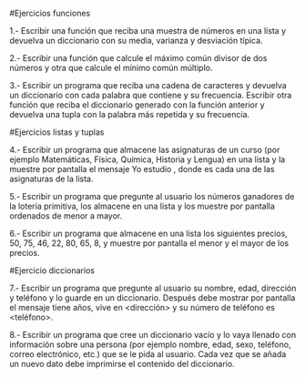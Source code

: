 #Ejercicios funciones

1.- Escribir una función que reciba una muestra de números en una lista y devuelva un diccionario con su media, varianza y desviación típica.

2.- Escribir una función que calcule el máximo común divisor de dos números y otra que calcule el mínimo común múltiplo.

3.- Escribir un programa que reciba una cadena de caracteres y devuelva un diccionario con cada palabra que contiene y su frecuencia. Escribir otra función que reciba el diccionario generado con la función anterior y devuelva una tupla con la palabra más repetida y su frecuencia.


#Ejercicios listas y tuplas

4.- Escribir un programa que almacene las asignaturas de un curso (por ejemplo Matemáticas, Física, Química, Historia y Lengua) en una lista y la muestre por pantalla el mensaje Yo estudio <asignatura>, donde <asignatura> es cada una de las asignaturas de la lista.

5.- Escribir un programa que pregunte al usuario los números ganadores de la lotería primitiva, los almacene en una lista y los muestre por pantalla ordenados de menor a mayor.

6.- Escribir un programa que almacene en una lista los siguientes precios, 50, 75, 46, 22, 80, 65, 8, y muestre por pantalla el menor y el mayor de los precios.

#Ejercicio diccionarios

7.- Escribir un programa que pregunte al usuario su nombre, edad, dirección y teléfono y lo guarde en un diccionario. Después debe mostrar por pantalla el mensaje <nombre> tiene <edad> años, vive en <dirección> y su número de teléfono es <teléfono>.

8.- Escribir un programa que cree un diccionario vacío y lo vaya llenado con información sobre una persona (por ejemplo nombre, edad, sexo, teléfono, correo electrónico, etc.) que se le pida al usuario. Cada vez que se añada un nuevo dato debe imprimirse el contenido del diccionario.